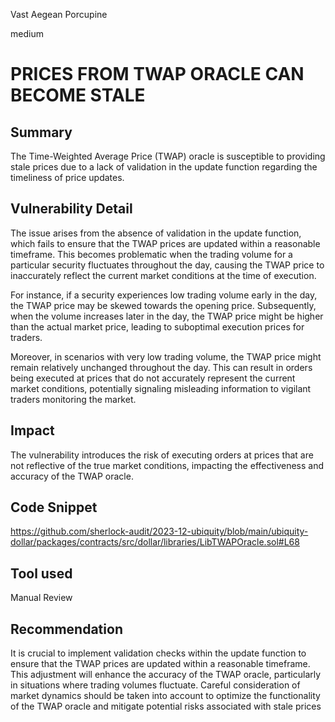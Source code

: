 Vast Aegean Porcupine

medium

# PRICES FROM TWAP ORACLE CAN BECOME STALE

## Summary

The Time-Weighted Average Price (TWAP) oracle is susceptible to providing stale prices due to a lack of validation in the update function regarding the timeliness of price updates.

## Vulnerability Detail

The issue arises from the absence of validation in the update function, which fails to ensure that the TWAP prices are updated within a reasonable timeframe. This becomes problematic when the trading volume for a particular security fluctuates throughout the day, causing the TWAP price to inaccurately reflect the current market conditions at the time of execution.

For instance, if a security experiences low trading volume early in the day, the TWAP price may be skewed towards the opening price. Subsequently, when the volume increases later in the day, the TWAP price might be higher than the actual market price, leading to suboptimal execution prices for traders.

Moreover, in scenarios with very low trading volume, the TWAP price might remain relatively unchanged throughout the day. This can result in orders being executed at prices that do not accurately represent the current market conditions, potentially signaling misleading information to vigilant traders monitoring the market.

## Impact

The vulnerability introduces the risk of executing orders at prices that are not reflective of the true market conditions, impacting the effectiveness and accuracy of the TWAP oracle.

## Code Snippet
https://github.com/sherlock-audit/2023-12-ubiquity/blob/main/ubiquity-dollar/packages/contracts/src/dollar/libraries/LibTWAPOracle.sol#L68

## Tool used

Manual Review

## Recommendation

It is crucial to implement validation checks within the update function to ensure that the TWAP prices are updated within a reasonable timeframe. This adjustment will enhance the accuracy of the TWAP oracle, particularly in situations where trading volumes fluctuate. Careful consideration of market dynamics should be taken into account to optimize the functionality of the TWAP oracle and mitigate potential risks associated with stale prices